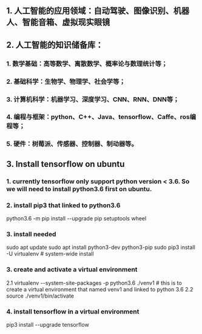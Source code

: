 ## 1. 人工智能的应用领域：自动驾驶、图像识别、机器人、智能音箱、虚拟现实眼镜

## 2. 人工智能的知识储备库：
### 1. 数学基础：高等数学、离散数学、概率论与数理统计等；
### 2. 基础科学：生物学、物理学、社会学等；
### 3. 计算机科学：机器学习、深度学习、CNN、RNN、DNN等；
### 4. 编程与框架：python、C++、Java、tensorflow、Caffe、ros编程等；
### 5. 硬件：树莓派、传感器、控制器、制动器等。

## 3. Install tensorflow on ubuntu
### 1. currently tensorflow only support python version < 3.6. So we will need to install python3.6 first on ubuntu.
### 2. install pip3 that linked to python3.6
python3.6 -m pip install --upgrade pip setuptools wheel
### 3. install needed 
sudo apt update
sudo apt install python3-dev python3-pip
sudo pip3 install -U virtualenv  # system-wide install

### 3. create and activate a virtual environment 
2.1 virtualenv --system-site-packages -p python3.6 ./venv1 # this is to create a virtual environment that named venv1 and linked to python 3.6
2.2 source ./venv1/bin/activate

### 4. install tensorflow in a virtual environment
pip3 install --upgrade tensorflow




